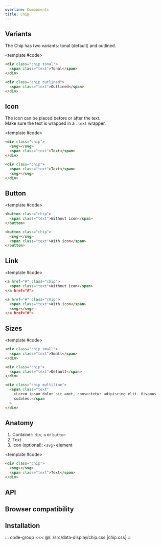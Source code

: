 ```yaml
---
overline: Components
title: Chip
---
```


<script setup>
	import Example from "../../.vitepress/theme/app/components/Example.vue"
	import Baseline from "../../.vitepress/theme/app/components/Baseline.vue"
	</script>

  <style>
	.anatomy {
    outline: var(--_anatomy-border-gray);
    outline-offset: 3px;
		* {
			outline: var(--_anatomy-border-red);
			outline-offset: -2px;
		}
	}
</style>

## Variants

The Chip has two variants: tonal (default) and outlined.

<Example row>
<template #example>
<div class="chip tonal">
<span class="text">Tonal</span>
</div>
<div class="chip outlined"><span class="text">Outlined</span></div>
</template>

<template #code>

```html
<div class="chip tonal">
  <span class="text">Tonal</span>
</div>

<div class="chip outlined">
  <span class="text">Outlined</span>
</div>
```

</template>
</Example>

## Icon

The icon can be placed before or after the text. <br>
Make sure the text is wrapped in a `.text` wrapper.

<Example row>
<template #example>
<div class="chip">
  <svg
    xmlns="http://www.w3.org/2000/svg"
    width="32"
    height="32"
    viewBox="0 0 24 24"
  >
    <path
      fill="currentColor"
      d="M16.25 3A3.75 3.75 0 0 1 20 6.75v9a3.75 3.75 0 0 1-2.89 3.651l2.462 1.172a.75.75 0 0 1-.55 1.392l-.095-.038L13.83 19.5h-3.661l-5.097 2.427a.75.75 0 1 1-.645-1.354L6.89 19.4A3.75 3.75 0 0 1 4 15.75v-9A3.75 3.75 0 0 1 7.75 3zM8 15a1 1 0 1 0 0 2a1 1 0 0 0 0-2m8 0a1 1 0 1 0 0 2a1 1 0 0 0 0-2m.25-10.5h-8.5A2.25 2.25 0 0 0 5.5 6.75v5.75h13V6.75a2.25 2.25 0 0 0-2.25-2.25m-3 1.5a.75.75 0 0 1 0 1.5h-2.5a.75.75 0 0 1 0-1.5z"
    />
  </svg>
  <span class="text">Tonal</span>
</div>

<div class="chip outlined">
  <span class="text">Outlined</span>
  <svg
    xmlns="http://www.w3.org/2000/svg"
    width="32"
    height="32"
    viewBox="0 0 24 24"
  >
    <path
      fill="currentColor"
      d="M16.25 3A3.75 3.75 0 0 1 20 6.75v9a3.75 3.75 0 0 1-2.89 3.651l2.462 1.172a.75.75 0 0 1-.55 1.392l-.095-.038L13.83 19.5h-3.661l-5.097 2.427a.75.75 0 1 1-.645-1.354L6.89 19.4A3.75 3.75 0 0 1 4 15.75v-9A3.75 3.75 0 0 1 7.75 3zM8 15a1 1 0 1 0 0 2a1 1 0 0 0 0-2m8 0a1 1 0 1 0 0 2a1 1 0 0 0 0-2m.25-10.5h-8.5A2.25 2.25 0 0 0 5.5 6.75v5.75h13V6.75a2.25 2.25 0 0 0-2.25-2.25m-3 1.5a.75.75 0 0 1 0 1.5h-2.5a.75.75 0 0 1 0-1.5z"
    />
  </svg>
</div>

</template>

<template #code>

```html
<div class="chip">
  <svg></svg>
  <span class="text">Text</span>
</div>

<div class="chip">
  <span class="text">Text</span>
  <svg></svg>
</div>
```

</template>
</Example>

## Button

<Example column>
<template #example>
<div class="example-row">
<button class="chip">
<span class="text">Tonal button</span>
</button>

<button class="chip outlined">
<span class="text">Outlined button</span>
</button>
</div>

<div class="example-row">
<button class="chip">
<svg xmlns="http://www.w3.org/2000/svg" width="32" height="32" viewBox="0 0 32 32"><path fill="currentColor" d="M29.907 5.14a1.25 1.25 0 0 1-.047 1.767l-19 18a1.25 1.25 0 0 1-1.775-.055l-6.75-7.25a1.25 1.25 0 0 1 1.83-1.704l5.89 6.327L28.14 5.093a1.25 1.25 0 0 1 1.767.047"/></svg>
<span class="text">Open now</span>
</button>

<button class="chip outlined">
<span class="text">Sort by</span>
<svg xmlns="http://www.w3.org/2000/svg" width="32" height="32" viewBox="0 0 32 32"><path fill="currentColor" d="M5.366 11.116a1.25 1.25 0 0 1 1.768 0L16 19.982l8.866-8.866a1.25 1.25 0 0 1 1.768 1.768l-9.75 9.75a1.25 1.25 0 0 1-1.768 0l-9.75-9.75a1.25 1.25 0 0 1 0-1.768"/></svg>
</button>
</div>
</template>

<template #code>

```html
<button class="chip">
  <span class="text">Without icon</span>
</button>

<button class="chip">
  <svg></svg>
  <span class="text">With icon</span>
</button>
```

</template>
</Example>

## Link

<Example row>
<template #example>
<a href="#" class="chip">
<span class="text">Tonal link</span>
</a href="#">

<a href="#" class="chip outlined">
<span class="text">Outlined link</span>
<svg xmlns="http://www.w3.org/2000/svg" width="32" height="32" viewBox="0 0 32 32"><path fill="currentColor" d="M7.75 5.5A2.25 2.25 0 0 0 5.5 7.75v16.5a2.25 2.25 0 0 0 2.25 2.25h16.5a2.25 2.25 0 0 0 2.25-2.25v-5a1.25 1.25 0 1 1 2.5 0v5A4.75 4.75 0 0 1 24.25 29H7.75A4.75 4.75 0 0 1 3 24.25V7.75A4.75 4.75 0 0 1 7.75 3h5a1.25 1.25 0 1 1 0 2.5zM18 4.25c0-.69.56-1.25 1.25-1.25h8.5c.69 0 1.25.56 1.25 1.25v8.5a1.25 1.25 0 1 1-2.5 0V7.268l-6.366 6.366a1.25 1.25 0 1 1-1.768-1.768L24.732 5.5H19.25c-.69 0-1.25-.56-1.25-1.25"/></svg>
</a href="#">

</template>

<template #code>

```html
<a href="#" class="chip">
  <span class="text">Without icon</span>
</a href="#">

<a href="#" class="chip">
  <span class="text">With icon</span>
  <svg></svg>
</a href="#">
```

</template>
</Example>

<!-- TODO: should this be out of the box? -->
<!--
## Colors

<Example column>
<template #example>
<div class="example-row">
<button class="chip tonal primary"><span class="text">Primary</span></button>
<button class="chip tonal good"><span class="text">good</span></button>
<button class="chip tonal ok"><span class="text">ok</span></button>
<button class="chip tonal warning"><span class="text">Warning</span></button>
<button class="chip tonal error"><span class="text">red</span></button>
</div>

<div class="example-row">
<button class="chip outlined primary"><span class="text">Primary</span></button>
<button class="chip outlined good"><span class="text">good</span></button>
<button class="chip outlined ok"><span class="text">ok</span></button>
<button class="chip outlined warning"><span class="text">Warning</span></button>
<button class="chip outlined error"><span class="text">red</span></button>
</div>

<div class="example-row">
<button class="chip outlined primary">
<svg xmlns="http://www.w3.org/2000/svg" width="32" height="32" viewBox="0 0 32 32"><path fill="currentColor" d="M29.907 5.14a1.25 1.25 0 0 1-.047 1.767l-19 18a1.25 1.25 0 0 1-1.775-.055l-6.75-7.25a1.25 1.25 0 0 1 1.83-1.704l5.89 6.327L28.14 5.093a1.25 1.25 0 0 1 1.767.047"/></svg>
<span class="text">With icon</span>
</button>
<button class="chip outlined good">
<svg xmlns="http://www.w3.org/2000/svg" width="32" height="32" viewBox="0 0 32 32"><path fill="currentColor" d="M29.907 5.14a1.25 1.25 0 0 1-.047 1.767l-19 18a1.25 1.25 0 0 1-1.775-.055l-6.75-7.25a1.25 1.25 0 0 1 1.83-1.704l5.89 6.327L28.14 5.093a1.25 1.25 0 0 1 1.767.047"/></svg>
<span class="text">With icon</span>
</button>
<button class="chip outlined ok">
<svg xmlns="http://www.w3.org/2000/svg" width="32" height="32" viewBox="0 0 32 32"><path fill="currentColor" d="M29.907 5.14a1.25 1.25 0 0 1-.047 1.767l-19 18a1.25 1.25 0 0 1-1.775-.055l-6.75-7.25a1.25 1.25 0 0 1 1.83-1.704l5.89 6.327L28.14 5.093a1.25 1.25 0 0 1 1.767.047"/></svg>
<span class="text">With icon</span>
</button>
<button class="chip outlined warning">
<svg xmlns="http://www.w3.org/2000/svg" width="32" height="32" viewBox="0 0 32 32"><path fill="currentColor" d="M29.907 5.14a1.25 1.25 0 0 1-.047 1.767l-19 18a1.25 1.25 0 0 1-1.775-.055l-6.75-7.25a1.25 1.25 0 0 1 1.83-1.704l5.89 6.327L28.14 5.093a1.25 1.25 0 0 1 1.767.047"/></svg>
<span class="text">With icon</span>
</button>
<button class="chip outlined error">
<svg xmlns="http://www.w3.org/2000/svg" width="32" height="32" viewBox="0 0 32 32"><path fill="currentColor" d="M29.907 5.14a1.25 1.25 0 0 1-.047 1.767l-19 18a1.25 1.25 0 0 1-1.775-.055l-6.75-7.25a1.25 1.25 0 0 1 1.83-1.704l5.89 6.327L28.14 5.093a1.25 1.25 0 0 1 1.767.047"/></svg>
<span class="text">With icon</span>
</button>
</div>

</template>

</Example> -->

## Sizes

<Example row>
<template #example>
<div class="chip tonal small">
<span class="text">Small</span>
</div>
<div class="chip">
<span class="text">Default</span>
</div>
<div class="chip multiline" style="max-width: 30ch;">
<span class="text">Lorem ipsum dolor sit amet, consectetur adipiscing elit. Vivamus sodales.</span>
</div>
</template>

<template #code>

```html
<div class="chip small">
  <span class="text">Small</span>
</div>

<div class="chip">
  <span class="text">Default</span>
</div>

<div class="chip multiline">
  <span class="text"
    >Lorem ipsum dolor sit amet, consectetur adipiscing elit. Vivamus
    sodales.</span
  >
</div>
```

</template>
</Example>

## Anatomy

1. Container: `div`, `a` or `button`
2. Text
3. Icon (optional): `<svg>` element

<Example row>
<template #example>
<div class="chip tonal anatomy">
<svg xmlns="http://www.w3.org/2000/svg" width="32" height="32" viewBox="0 0 32 32"><path fill="currentColor" d="M29.907 5.14a1.25 1.25 0 0 1-.047 1.767l-19 18a1.25 1.25 0 0 1-1.775-.055l-6.75-7.25a1.25 1.25 0 0 1 1.83-1.704l5.89 6.327L28.14 5.093a1.25 1.25 0 0 1 1.767.047"/></svg>
<span class="text">Chip example</span>
</div>

</template>

<template #code>

```html
<div class="chip">
  <svg></svg>
  <span class="text">Text</span>
</div>
```

</template>
</Example>

## API

<!--@include: ./chip-api.md -->

## Browser compatibility

<Baseline :ids="['light-dark', 'color-mix']" />

## Installation

::: code-group
<<< @/../src/data-display/chip.css [chip.css]
:::
